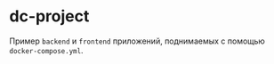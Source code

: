 # dc-project 

Пример `backend` и `frontend` приложений, поднимаемых с помощью `docker-compose.yml`.